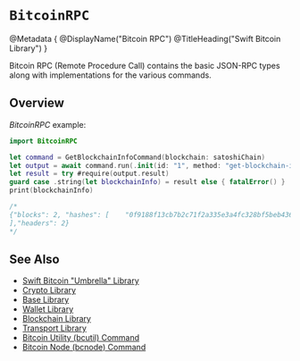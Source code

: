 # ``BitcoinRPC``

@Metadata {
    @DisplayName("Bitcoin RPC")
    @TitleHeading("Swift Bitcoin Library")
}

Bitcoin RPC (Remote Procedure Call) contains the basic JSON-RPC types along with implementations for the various commands.

## Overview

_BitcoinRPC_ example:

```swift
import BitcoinRPC

let command = GetBlockchainInfoCommand(blockchain: satoshiChain)
let output = await command.run(.init(id: "1", method: "get-blockchain-info", params: .none))
let result = try #require(output.result)
guard case .string(let blockchainInfo) = result else { fatalError() }
print(blockchainInfo)

/*
{"blocks": 2, "hashes": [    "0f9188f13cb7b2c71f2a335e3a4fc328bf5beb436012afca590b1a11466e2206",    "23b822b7912cf1b96f1ec5bb07fba40fdd0e889b1f650662f2c0336db9220851"
],"headers": 2}
*/
```

## See Also

- [Swift Bitcoin "Umbrella" Library][swiftbitcoin]
- [Crypto Library][crypto]
- [Base Library][base]
- [Wallet Library][wallet]
- [Blockchain Library][blockchain]
- [Transport Library][transport]
- [Bitcoin Utility (bcutil) Command][bcutil]
- [Bitcoin Node (bcnode) Command][bcnode]

<!-- links -->

[swiftbitcoin]: https://swift-bitcoin.github.io/docc/documentation/bitcoin/
[crypto]: https://swift-bitcoin.github.io/docc/crypto/documentation/bitcoincrypto/
[base]: https://swift-bitcoin.github.io/docc/base/documentation/bitcoinbase/
[wallet]: https://swift-bitcoin.github.io/docc/wallet/documentation/bitcoinwallet/
[blockchain]: https://swift-bitcoin.github.io/docc/blockchain/documentation/bitcoinblockchain/
[transport]: https://swift-bitcoin.github.io/docc/transport/documentation/bitcointransport/
[bcnode]: https://swift-bitcoin.github.io/docc/bcnode/documentation/bitcoinnode/
[bcutil]: https://swift-bitcoin.github.io/docc/bcutil/documentation/bitcoinutility/
